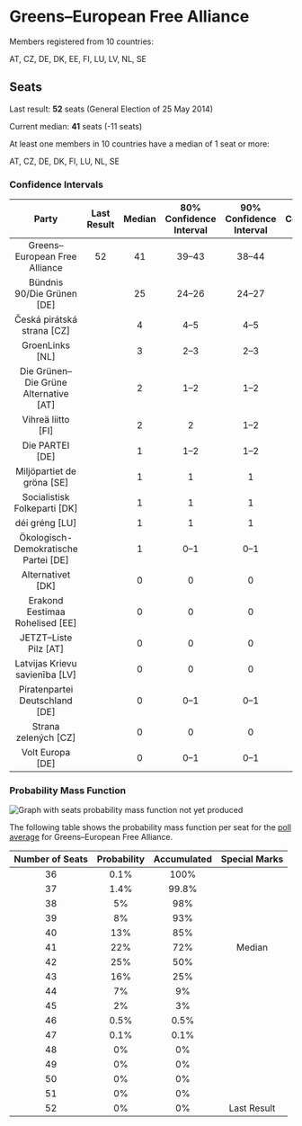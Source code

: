 # Greens–European Free Alliance

Members registered from 10 countries:

AT, CZ, DE, DK, EE, FI, LU, LV, NL, SE

## Seats

Last result: **52** seats (General Election of 25 May 2014)

Current median: **41** seats (-11 seats)

At least one members in 10 countries have a median of 1 seat or more:

AT, CZ, DE, DK, FI, LU, NL, SE

### Confidence Intervals

| Party | Last Result | Median | 80% Confidence Interval | 90% Confidence Interval | 95% Confidence Interval | 99% Confidence Interval |
|:-----:|:-----------:|:------:|:-----------------------:|:-----------------------:|:-----------------------:|:-----------------------:|
| Greens–European Free Alliance | 52 | 41 | 39–43 | 38–44 | 38–45 | 37–46 |
| Bündnis 90/Die Grünen [DE] | | 25 | 24–26 | 24–27 | 24–28 | 23–28 |
| Česká pirátská strana [CZ] | | 4 | 4–5 | 4–5 | 4–5 | 4–5 |
| GroenLinks [NL] | | 3 | 2–3 | 2–3 | 2–3 | 2–3 |
| Die Grünen–Die Grüne Alternative [AT] | | 2 | 1–2 | 1–2 | 1–2 | 1–2 |
| Vihreä liitto [FI] | | 2 | 2 | 1–2 | 1–2 | 1–2 |
| Die PARTEI [DE] | | 1 | 1–2 | 1–2 | 1–2 | 1–3 |
| Miljöpartiet de gröna [SE] | | 1 | 1 | 1 | 0–1 | 0–1 |
| Socialistisk Folkeparti [DK] | | 1 | 1 | 1 | 1 | 1–2 |
| déi gréng [LU] | | 1 | 1 | 1 | 1 | 1 |
| Ökologisch-Demokratische Partei [DE] | | 1 | 0–1 | 0–1 | 0–1 | 0–1 |
| Alternativet [DK] | | 0 | 0 | 0 | 0–1 | 0–1 |
| Erakond Eestimaa Rohelised [EE] | | 0 | 0 | 0 | 0 | 0 |
| JETZT–Liste Pilz [AT] | | 0 | 0 | 0 | 0 | 0 |
| Latvijas Krievu savienība [LV] | | 0 | 0 | 0 | 0 | 0–1 |
| Piratenpartei Deutschland [DE] | | 0 | 0–1 | 0–1 | 0–1 | 0–1 |
| Strana zelených [CZ] | | 0 | 0 | 0 | 0 | 0 |
| Volt Europa [DE] | | 0 | 0–1 | 0–1 | 0–1 | 0–1 |

### Probability Mass Function

![Graph with seats probability mass function not yet produced](average-2019-06-30-seats-pmf-greens–europeanfreealliance.png "Seats Probability Mass Function")

The following table shows the probability mass function per seat for the [poll average](average-2019-06-30.html) for Greens–European Free Alliance.

| Number of Seats | Probability | Accumulated | Special Marks |
|:---------------:|:-----------:|:-----------:|:-------------:|
| 36 | 0.1% | 100% |  |
| 37 | 1.4% | 99.8% |  |
| 38 | 5% | 98% |  |
| 39 | 8% | 93% |  |
| 40 | 13% | 85% |  |
| 41 | 22% | 72% | Median |
| 42 | 25% | 50% |  |
| 43 | 16% | 25% |  |
| 44 | 7% | 9% |  |
| 45 | 2% | 3% |  |
| 46 | 0.5% | 0.5% |  |
| 47 | 0.1% | 0.1% |  |
| 48 | 0% | 0% |  |
| 49 | 0% | 0% |  |
| 50 | 0% | 0% |  |
| 51 | 0% | 0% |  |
| 52 | 0% | 0% | Last Result |


